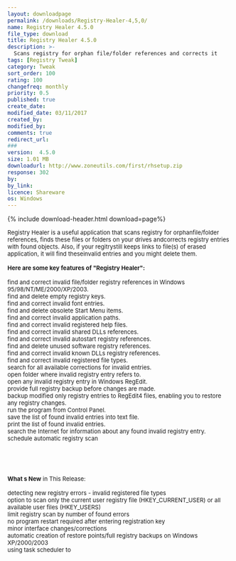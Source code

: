 ```yaml
---
layout: downloadpage
permalink: /downloads/Registry-Healer-4,5,0/
name: Registry Healer 4.5.0
file_type: download
title: Registry Healer 4.5.0
description: >-
  Scans registry for orphan file/folder references and corrects it
tags: [Registry Tweak]
category: Tweak
sort_order: 100
rating: 100
changefreq: monthly
priority: 0.5
published: true
create_date: 
modified_date: 03/11/2017
created_by: 
modified_by: 
comments: true
redirect_url: 
### 
version:  4.5.0
size: 1.01 MB
downloadurl: http://www.zoneutils.com/first/rhsetup.zip
response: 302
by: 
by_link: 
licence: Shareware
os: Windows
---
```


{% include download-header.html download=page%}

<p style="fix-download-text !important">
<p><font size="2"><p>Registry Healer is a useful application that scans registry for orphanfile/folder references, finds these files or folders on your drives andcorrects registry entries with found objects. Also, if your regitrystill keeps links to file(s) of erased application, it will find theseinvalid entries and you might delete them.<br />
<br />
<span><strong>Here are some key features of "Registry Healer":</strong></span><br />
<br />
find and correct invalid file/folder registry references in Windows 95/98/NT/ME/2000/XP/2003.<br />
find and delete empty registry keys.<br />
find and correct invalid font entries.<br />
find and delete obsolete Start Menu items.<br />
find and correct invalid application paths.<br />
find and correct invalid registered help files.<br />
find and correct invalid shared DLLs references.<br />
find and correct invalid autostart registry references.<br />
find and delete unused software registry references.<br />
find and correct invalid known DLLs registry references.<br />
find and correct invalid registered file types.<br />
search for all available corrections for invalid entries.<br />
open folder where invalid registry entry refers to.<br />
open any invalid registry entry in Windows RegEdit.<br />
provide full registry backup before changes are made.<br />
backup modified only registry entries to RegEdit4 files, enabling you to restore any registry changes.<br />
run the program from Control Panel.<br />
save the list of found invalid entries into text file.<br />
print the list of found invalid entries.<br />
search the Internet for information about any found invalid registry entry.<br />
schedule automatic registry scan</p>
<!-- google_ad_section_end -->
<p>&#160;</p>
<div class="celltext_big"><br />
<br />
<strong>What s New</strong> in This Release:<br />
<br />
detecting new registry errors - invalid registered file types<br />
option to scan only the current user registry file (HKEY_CURRENT_USER) or all available user files (HKEY_USERS)<br />
limit registry scan by number of found errors<br />
no program restart required after entering registration key<br />
minor interface changes/corrections<br />
automatic creation of restore points/full registry backups on Windows XP/2000/2003<br />
using task scheduler to</div></p></p>

